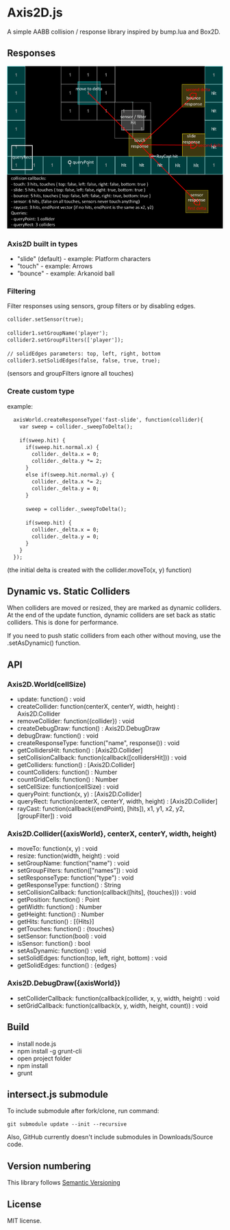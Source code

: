 # Axis2D.js

A simple AABB collision / response library inspired by bump.lua and Box2D.

## Responses

![collisions/queries](https://raw.githubusercontent.com/einarkristjan/Axis2D.js/dev/img/collisions-queries.png)

### Axis2D built in types
* "slide" (default) - example: Platform characters
* "touch" - example: Arrows
* "bounce" - example: Arkanoid ball

### Filtering

Filter responses using sensors, group filters or by disabling edges.

    collider.setSensor(true);

    collider1.setGroupName('player');
    collider2.setGroupFilters(['player']);

    // solidEdges parameters: top, left, right, bottom
    collider3.setSolidEdges(false, false, true, true);

(sensors and groupFilters ignore all touches)

### Create custom type

example:

      axisWorld.createResponseType('fast-slide', function(collider){
        var sweep = collider._sweepToDelta();

        if(sweep.hit) {
          if(sweep.hit.normal.x) {
            collider._delta.x = 0;
            collider._delta.y *= 2;
          }
          else if(sweep.hit.normal.y) {
            collider._delta.x *= 2;
            collider._delta.y = 0;
          }

          sweep = collider._sweepToDelta();

          if(sweep.hit) {
            collider._delta.x = 0;
            collider._delta.y = 0;
          }
        }
      });

(the initial delta is created with the collider.moveTo(x, y) function)

## Dynamic vs. Static Colliders

When colliders are moved or resized, they are marked as dynamic colliders. At the end of the update function, dynamic colliders are set back as static colliders. This is done for performance.

If you need to push static colliders from each other without moving, use the .setAsDynamic() function.

## API

### Axis2D.World(cellSize)
* update: function() : void
* createCollider: function(centerX, centerY, width, height) : Axis2D.Collider
* removeCollider: function({collider}) : void
* createDebugDraw: function() : Axis2D.DebugDraw
* debugDraw: function() : void
* createResponseType: function("name", response()) : void
* getCollidersHit: function() : [Axis2D.Collider]
* setCollisionCallback: function(callback([collidersHit])) : void
* getColliders: function() : [Axis2D.Collider]
* countColliders: function() : Number
* countGridCells: function() : Number
* setCellSize: function(cellSize) : void
* queryPoint: function(x, y) : [Axis2D.Collider]
* queryRect: function(centerX, centerY, width, height) : [Axis2D.Collider]
* rayCast: function(callback({endPoint}, [hits]), x1, y1, x2, y2, [groupFilter]) : void

### Axis2D.Collider({axisWorld}, centerX, centerY, width, height)
* moveTo: function(x, y) : void
* resize: function(width, height) : void
* setGroupName: function("name") : void
* setGroupFilters: function(["names"]) : void
* setResponseType: function("type") : void
* getResponseType: function() : String
* setCollisionCallback: function(callback([hits], {touches})) : void
* getPosition: function() : Point
* getWidth: function() : Number
* getHeight: function() : Number
* getHits: function() : [{Hits}]
* getTouches: function() : {touches}
* setSensor: function(bool) : void
* isSensor: function() : bool
* setAsDynamic: function() : void
* setSolidEdges: function(top, left, right, bottom) : void
* getSolidEdges: function() : {edges}

### Axis2D.DebugDraw({axisWorld})
* setColliderCallback: function(callback(collider, x, y, width, height) : void
* setGridCallback: function(callback(x, y, width, height, count)) : void

## Build

* install node.js
* npm install -g grunt-cli
* open project folder
* npm install
* grunt

## intersect.js submodule

To include submodule after fork/clone, run command:

    git submodule update --init --recursive

Also, GitHub currently doesn't include submodules in Downloads/Source code.

## Version numbering

This library follows [Semantic Versioning](http://semver.org/)

## License

MIT license.
